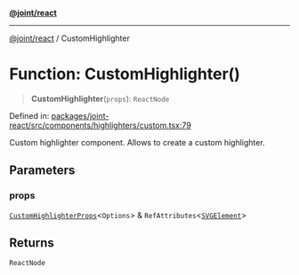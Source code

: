 [**@joint/react**](../README.md)

***

[@joint/react](../README.md) / CustomHighlighter

# Function: CustomHighlighter()

> **CustomHighlighter**(`props`): `ReactNode`

Defined in: [packages/joint-react/src/components/highlighters/custom.tsx:79](https://github.com/samuelgja/joint/blob/5100bfa1707e62a58cc3b7833d30969c8c4b52ed/packages/joint-react/src/components/highlighters/custom.tsx#L79)

Custom highlighter component.
Allows to create a custom highlighter.

## Parameters

### props

[`CustomHighlighterProps`](../interfaces/CustomHighlighterProps.md)\<`Options`\> & `RefAttributes`\<[`SVGElement`](https://developer.mozilla.org/docs/Web/API/SVGElement)\>

## Returns

`ReactNode`
